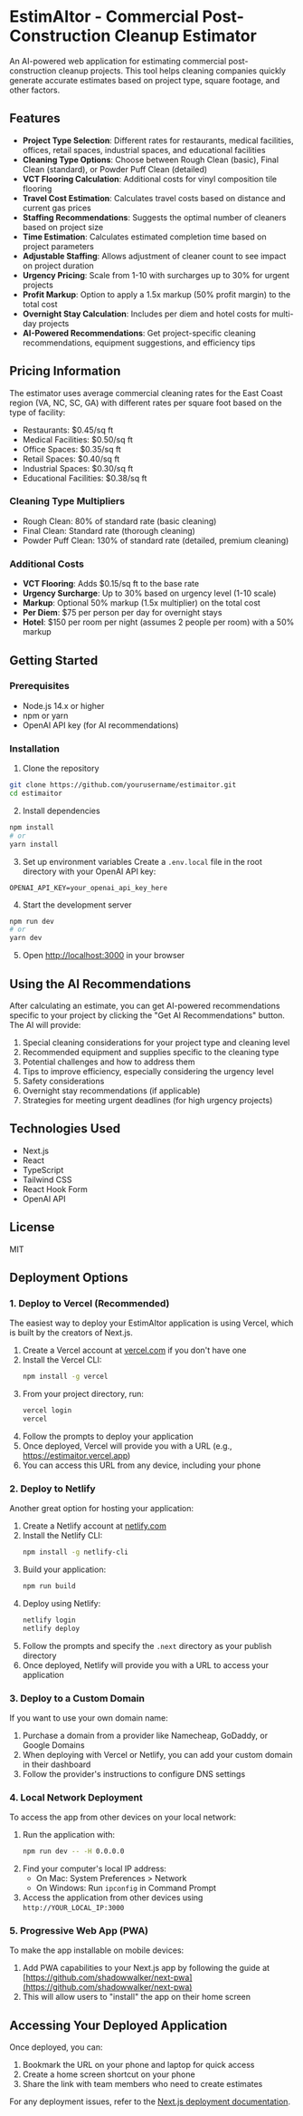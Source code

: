 # EstimAItor - Commercial Post-Construction Cleanup Estimator

An AI-powered web application for estimating commercial post-construction cleanup projects. This tool helps cleaning companies quickly generate accurate estimates based on project type, square footage, and other factors.

## Features

- **Project Type Selection**: Different rates for restaurants, medical facilities, offices, retail spaces, industrial spaces, and educational facilities
- **Cleaning Type Options**: Choose between Rough Clean (basic), Final Clean (standard), or Powder Puff Clean (detailed)
- **VCT Flooring Calculation**: Additional costs for vinyl composition tile flooring
- **Travel Cost Estimation**: Calculates travel costs based on distance and current gas prices
- **Staffing Recommendations**: Suggests the optimal number of cleaners based on project size
- **Time Estimation**: Calculates estimated completion time based on project parameters
- **Adjustable Staffing**: Allows adjustment of cleaner count to see impact on project duration
- **Urgency Pricing**: Scale from 1-10 with surcharges up to 30% for urgent projects
- **Profit Markup**: Option to apply a 1.5x markup (50% profit margin) to the total cost
- **Overnight Stay Calculation**: Includes per diem and hotel costs for multi-day projects
- **AI-Powered Recommendations**: Get project-specific cleaning recommendations, equipment suggestions, and efficiency tips

## Pricing Information

The estimator uses average commercial cleaning rates for the East Coast region (VA, NC, SC, GA) with different rates per square foot based on the type of facility:

- Restaurants: $0.45/sq ft
- Medical Facilities: $0.50/sq ft
- Office Spaces: $0.35/sq ft
- Retail Spaces: $0.40/sq ft
- Industrial Spaces: $0.30/sq ft
- Educational Facilities: $0.38/sq ft

### Cleaning Type Multipliers

- Rough Clean: 80% of standard rate (basic cleaning)
- Final Clean: Standard rate (thorough cleaning)
- Powder Puff Clean: 130% of standard rate (detailed, premium cleaning)

### Additional Costs

- **VCT Flooring**: Adds $0.15/sq ft to the base rate
- **Urgency Surcharge**: Up to 30% based on urgency level (1-10 scale)
- **Markup**: Optional 50% markup (1.5x multiplier) on the total cost
- **Per Diem**: $75 per person per day for overnight stays
- **Hotel**: $150 per room per night (assumes 2 people per room) with a 50% markup

## Getting Started

### Prerequisites

- Node.js 14.x or higher
- npm or yarn
- OpenAI API key (for AI recommendations)

### Installation

1. Clone the repository

```bash
git clone https://github.com/yourusername/estimaitor.git
cd estimaitor
```

2. Install dependencies

```bash
npm install
# or
yarn install
```

3. Set up environment variables
   Create a `.env.local` file in the root directory with your OpenAI API key:

```
OPENAI_API_KEY=your_openai_api_key_here
```

4. Start the development server

```bash
npm run dev
# or
yarn dev
```

5. Open [http://localhost:3000](http://localhost:3000) in your browser

## Using the AI Recommendations

After calculating an estimate, you can get AI-powered recommendations specific to your project by clicking the "Get AI Recommendations" button. The AI will provide:

1. Special cleaning considerations for your project type and cleaning level
2. Recommended equipment and supplies specific to the cleaning type
3. Potential challenges and how to address them
4. Tips to improve efficiency, especially considering the urgency level
5. Safety considerations
6. Overnight stay recommendations (if applicable)
7. Strategies for meeting urgent deadlines (for high urgency projects)

## Technologies Used

- Next.js
- React
- TypeScript
- Tailwind CSS
- React Hook Form
- OpenAI API

## License

MIT

## Deployment Options

### 1. Deploy to Vercel (Recommended)

The easiest way to deploy your EstimAItor application is using Vercel, which is built by the creators of Next.js.

1. Create a Vercel account at [vercel.com](https://vercel.com) if you don't have one
2. Install the Vercel CLI:
   ```bash
   npm install -g vercel
   ```
3. From your project directory, run:
   ```bash
   vercel login
   vercel
   ```
4. Follow the prompts to deploy your application
5. Once deployed, Vercel will provide you with a URL (e.g., https://estimaitor.vercel.app)
6. You can access this URL from any device, including your phone

### 2. Deploy to Netlify

Another great option for hosting your application:

1. Create a Netlify account at [netlify.com](https://netlify.com)
2. Install the Netlify CLI:
   ```bash
   npm install -g netlify-cli
   ```
3. Build your application:
   ```bash
   npm run build
   ```
4. Deploy using Netlify:
   ```bash
   netlify login
   netlify deploy
   ```
5. Follow the prompts and specify the `.next` directory as your publish directory
6. Once deployed, Netlify will provide you with a URL to access your application

### 3. Deploy to a Custom Domain

If you want to use your own domain name:

1. Purchase a domain from a provider like Namecheap, GoDaddy, or Google Domains
2. When deploying with Vercel or Netlify, you can add your custom domain in their dashboard
3. Follow the provider's instructions to configure DNS settings

### 4. Local Network Deployment

To access the app from other devices on your local network:

1. Run the application with:
   ```bash
   npm run dev -- -H 0.0.0.0
   ```
2. Find your computer's local IP address:
   - On Mac: System Preferences > Network
   - On Windows: Run `ipconfig` in Command Prompt
3. Access the application from other devices using `http://YOUR_LOCAL_IP:3000`

### 5. Progressive Web App (PWA)

To make the app installable on mobile devices:

1. Add PWA capabilities to your Next.js app by following the guide at [https://github.com/shadowwalker/next-pwa](https://github.com/shadowwalker/next-pwa)
2. This will allow users to "install" the app on their home screen

## Accessing Your Deployed Application

Once deployed, you can:

1. Bookmark the URL on your phone and laptop for quick access
2. Create a home screen shortcut on your phone
3. Share the link with team members who need to create estimates

For any deployment issues, refer to the [Next.js deployment documentation](https://nextjs.org/docs/deployment).
